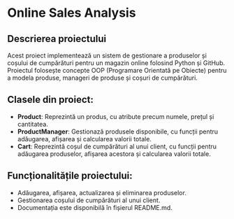 # Online Sales Analysis
## Descrierea proiectului
Acest proiect implementează un sistem de gestionare a produselor și coșului de cumpărături pentru un magazin online folosind Python și GitHub. Proiectul folosește concepte OOP (Programare Orientată pe Obiecte) pentru a modela produse, manageri de produse și coșuri de cumpărături.
## Clasele din proiect:
- **Product**: Reprezintă un produs, cu atribute precum numele, prețul și cantitatea.
- **ProductManager**: Gestionază produsele disponibile, cu funcții pentru adăugarea, afișarea și calcularea valorii totale.
- **Cart**: Reprezintă coșul de cumpărături al unui client, cu funcții pentru adăugarea produselor, afișarea acestora și calcularea valorii totale.
## Funcționalitățile proiectului:
- Adăugarea, afișarea, actualizarea și eliminarea produselor.
- Gestionarea coșului de cumpărături al unui client.
- Documentația este disponibilă în fișierul README.md.